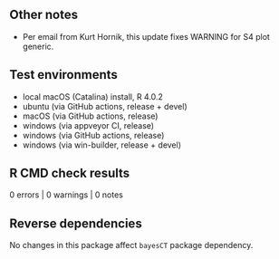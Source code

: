 ## Other notes

* Per email from Kurt Hornik, this update fixes WARNING for S4 plot generic.

## Test environments

* local macOS (Catalina) install, R 4.0.2
* ubuntu (via GitHub actions, release + devel)
* macOS (via GitHub actions, release)
* windows (via appveyor CI, release)
* windows (via GitHub actions, release)
* windows (via win-builder, release + devel)

## R CMD check results

0 errors | 0 warnings | 0 notes

## Reverse dependencies

No changes in this package affect `bayesCT` package dependency.

